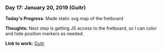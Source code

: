 
### Day 17: January 20, 2019 (Guitr)

**Today's Progress**: Made static svg map of the fretboard

**Thoughts:** Next step is getting JS access to the fretboard, so I can color and hide position markers as needed.

**Link to work:** [Guitr](https://github.com/jacoby/Guitr)

